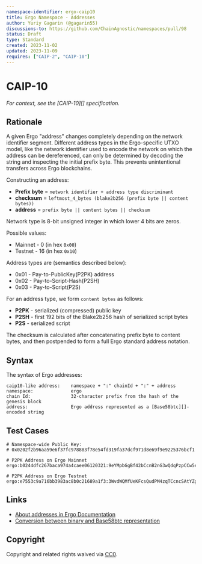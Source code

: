 ```yaml
---
namespace-identifier: ergo-caip10
title: Ergo Namespace - Addresses
author: Yuriy Gagarin (@gagarin55)
discussions-to: https://github.com/ChainAgnostic/namespaces/pull/98
status: Draft
type: Standard
created: 2023-11-02
updated: 2023-11-09
requires: ["CAIP-2", "CAIP-10"]
---
```


# CAIP-10

*For context, see the [CAIP-10][] specification.*

## Rationale

A given Ergo "address" changes completely depending on the network identifier segment.
Different address types in the Ergo-specific UTXO model, like the network identifier used to encode the network on which the address can be dereferenced, can only be determined by decoding the string and inspecting the initial prefix byte.
This prevents unintentional transfers across Ergo blockchains.

Constructing an address:

- **Prefix byte** = `network identifier + address type discriminant`
- **checksum** = `leftmost_4_bytes (blake2b256 (prefix byte || content bytes))`
- **address** = `prefix byte || content bytes || checksum`

Network type is 8-bit unsigned integer in which lower 4 bits are zeros.

Possible values:
* Mainnet - 0 (in hex `0x00`)
* Testnet - 16 (in hex `0x10`)


Address types are (semantics described below):

* 0x01 - Pay-to-PublicKey(P2PK) address
* 0x02 - Pay-to-Script-Hash(P2SH)
* 0x03 - Pay-to-Script(P2S)

For an address type, we form `content bytes` as follows:

- **P2PK** - serialized (compressed) public key
- **P2SH** - first 192 bits of the Blake2b256 hash of serialized script bytes
- **P2S** - serialized script

The checksum is calculated after concatenating prefix byte to content bytes, and then postpended to form a full Ergo standard address notation.

## Syntax

The syntax of Ergo addresses:

```
caip10-like address:    namespace + ":" chainId + ":" + address
namespace:              ergo
chain Id:               32-character prefix from the hash of the genesis block 
address:                Ergo address represented as a [Base58btc][]-encoded string
```



## Test Cases

```
# Namespace-wide Public Key:
# 0x0202f2b96aa59e6f37fc978883f78e54fd319fa37dcf971d8e69f9e9225376bcf1

# P2PK Address on Ergo Mainnet
ergo:b0244dfc267baca974a4caee06120321:9eYMpbGgBf42bCcnB2nG3wQdqPzpCCw5eB1YaWUUen9uCaW3wwm

# P2PK Address on Ergo Testnet
ergo:e7553c9a716bb3983ac8b0c21689a1f3:3WvdWQMfUeKFcsQudPM4zqTCcncSAtYZgi96Vr3zLJqYQVn2qmaw
```

## Links

- [About addresses in Ergo Documentation][address format]
- [Conversion between binary and Base58btc representation][base58btc]

[address format]: https://docs.ergoplatform.com/dev/wallet/address/address_types
[base58btc]: https://en.bitcoin.it/wiki/Base58Check_encoding#Base58_symbol_chart

## Copyright

Copyright and related rights waived via
[CC0](https://creativecommons.org/publicdomain/zero/1.0/).
